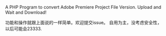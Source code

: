 A PHP Program to convert Adobe Premiere Project File Version.
Upload and Wait and Download!

功能和操作就跟上面说的一样简单。欢迎提交issue。
自用为主，没考虑安全性，以后可能会23333.